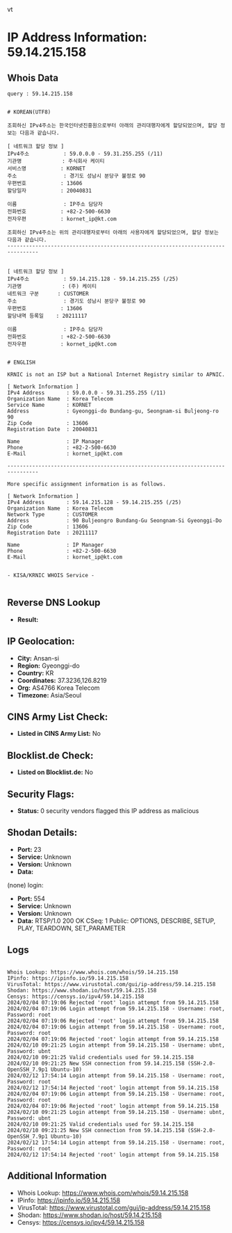 vt
# IP Address Information: 59.14.215.158

## Whois Data
```
query : 59.14.215.158


# KOREAN(UTF8)

조회하신 IPv4주소는 한국인터넷진흥원으로부터 아래의 관리대행자에게 할당되었으며, 할당 정보는 다음과 같습니다.

[ 네트워크 할당 정보 ]
IPv4주소           : 59.0.0.0 - 59.31.255.255 (/11)
기관명             : 주식회사 케이티
서비스명           : KORNET
주소               : 경기도 성남시 분당구 불정로 90
우편번호           : 13606
할당일자           : 20040831

이름               : IP주소 담당자
전화번호           : +82-2-500-6630
전자우편           : kornet_ip@kt.com

조회하신 IPv4주소는 위의 관리대행자로부터 아래의 사용자에게 할당되었으며, 할당 정보는 다음과 같습니다.
--------------------------------------------------------------------------------


[ 네트워크 할당 정보 ]
IPv4주소           : 59.14.215.128 - 59.14.215.255 (/25)
기관명             : (주) 케이티
네트워크 구분      : CUSTOMER
주소               : 경기도 성남시 분당구 불정로 90
우편번호           : 13606
할당내역 등록일    : 20211117

이름               : IP주소 담당자
전화번호           : +82-2-500-6630
전자우편           : kornet_ip@kt.com


# ENGLISH

KRNIC is not an ISP but a National Internet Registry similar to APNIC.

[ Network Information ]
IPv4 Address       : 59.0.0.0 - 59.31.255.255 (/11)
Organization Name  : Korea Telecom
Service Name       : KORNET
Address            : Gyeonggi-do Bundang-gu, Seongnam-si Buljeong-ro 90
Zip Code           : 13606
Registration Date  : 20040831

Name               : IP Manager
Phone              : +82-2-500-6630
E-Mail             : kornet_ip@kt.com

--------------------------------------------------------------------------------

More specific assignment information is as follows.

[ Network Information ]
IPv4 Address       : 59.14.215.128 - 59.14.215.255 (/25)
Organization Name  : Korea Telecom
Network Type       : CUSTOMER
Address            : 90 Buljeongro Bundang-Gu Seongnam-Si Gyeonggi-Do
Zip Code           : 13606
Registration Date  : 20211117

Name               : IP Manager
Phone              : +82-2-500-6630
E-Mail             : kornet_ip@kt.com


- KISA/KRNIC WHOIS Service -


```
## Reverse DNS Lookup
- **Result:** 

## IP Geolocation:
- **City:** Ansan-si
- **Region:** Gyeonggi-do
- **Country:** KR
- **Coordinates:** 37.3236,126.8219
- **Org:** AS4766 Korea Telecom
- **Timezone:** Asia/Seoul

## CINS Army List Check:
- **Listed in CINS Army List:** 
No

## Blocklist.de Check:
- **Listed on Blocklist.de:** 
No

## Security Flags:
- **Status:** 0 security vendors flagged this IP address as malicious

## Shodan Details:
- **Port:** 23
- **Service:** Unknown
- **Version:** Unknown
- **Data:** 
(none) login: 

- **Port:** 554
- **Service:** Unknown
- **Version:** Unknown
- **Data:** RTSP/1.0 200 OK
CSeq: 1
Public: OPTIONS, DESCRIBE, SETUP, PLAY, TEARDOWN, SET_PARAMETER



## Logs
```

Whois Lookup: https://www.whois.com/whois/59.14.215.158
IPinfo: https://ipinfo.io/59.14.215.158
VirusTotal: https://www.virustotal.com/gui/ip-address/59.14.215.158
Shodan: https://www.shodan.io/host/59.14.215.158
Censys: https://censys.io/ipv4/59.14.215.158
2024/02/04 07:19:06 Rejected 'root' login attempt from 59.14.215.158
2024/02/04 07:19:06 Login attempt from 59.14.215.158 - Username: root, Password: root
2024/02/04 07:19:06 Rejected 'root' login attempt from 59.14.215.158
2024/02/04 07:19:06 Login attempt from 59.14.215.158 - Username: root, Password: root
2024/02/04 07:19:06 Rejected 'root' login attempt from 59.14.215.158
2024/02/10 09:21:25 Login attempt from 59.14.215.158 - Username: ubnt, Password: ubnt
2024/02/10 09:21:25 Valid credentials used for 59.14.215.158
2024/02/10 09:21:25 New SSH connection from 59.14.215.158 (SSH-2.0-OpenSSH_7.9p1 Ubuntu-10)
2024/02/12 17:54:14 Login attempt from 59.14.215.158 - Username: root, Password: root
2024/02/12 17:54:14 Rejected 'root' login attempt from 59.14.215.158
2024/02/04 07:19:06 Login attempt from 59.14.215.158 - Username: root, Password: root
2024/02/04 07:19:06 Rejected 'root' login attempt from 59.14.215.158
2024/02/10 09:21:25 Login attempt from 59.14.215.158 - Username: ubnt, Password: ubnt
2024/02/10 09:21:25 Valid credentials used for 59.14.215.158
2024/02/10 09:21:25 New SSH connection from 59.14.215.158 (SSH-2.0-OpenSSH_7.9p1 Ubuntu-10)
2024/02/12 17:54:14 Login attempt from 59.14.215.158 - Username: root, Password: root
2024/02/12 17:54:14 Rejected 'root' login attempt from 59.14.215.158

```
## Additional Information
- Whois Lookup: https://www.whois.com/whois/59.14.215.158
- IPinfo: https://ipinfo.io/59.14.215.158
- VirusTotal: https://www.virustotal.com/gui/ip-address/59.14.215.158
- Shodan: https://www.shodan.io/host/59.14.215.158
- Censys: https://censys.io/ipv4/59.14.215.158

